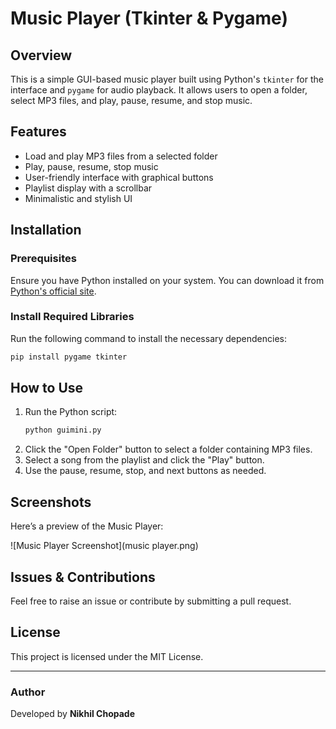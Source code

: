 
# Music Player (Tkinter & Pygame)

## Overview
This is a simple GUI-based music player built using Python's `tkinter` for the interface and `pygame` for audio playback. It allows users to open a folder, select MP3 files, and play, pause, resume, and stop music.

## Features
- Load and play MP3 files from a selected folder
- Play, pause, resume, stop music
- User-friendly interface with graphical buttons
- Playlist display with a scrollbar
- Minimalistic and stylish UI

## Installation

### Prerequisites
Ensure you have Python installed on your system. You can download it from [Python's official site](https://www.python.org/downloads/).

### Install Required Libraries
Run the following command to install the necessary dependencies:
```sh
pip install pygame tkinter
```

## How to Use
1. Run the Python script:
   ```sh
   python guimini.py
   ```
2. Click the "Open Folder" button to select a folder containing MP3 files.
3. Select a song from the playlist and click the "Play" button.
4. Use the pause, resume, stop, and next buttons as needed.

## Screenshots
Here’s a preview of the Music Player:

![Music Player Screenshot](music player.png)


## Issues & Contributions
Feel free to raise an issue or contribute by submitting a pull request.

## License
This project is licensed under the MIT License.

---

### Author
Developed by **Nikhil Chopade**

